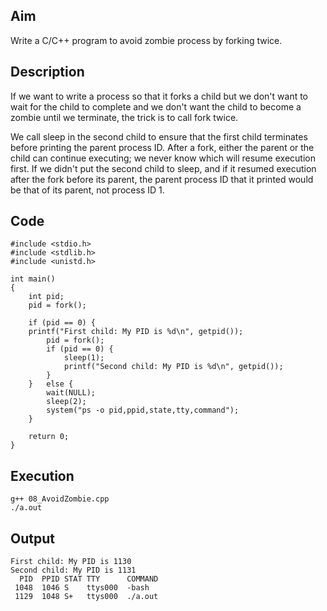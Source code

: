 ## Aim
Write a C/C++ program to avoid zombie process by forking twice.

## Description
If we want to write a process so that it forks a child but we don't want to wait for the child to complete and we don't want the child to become a zombie until we terminate, the trick is to call fork twice.  

We call sleep in the second child to ensure that the first child terminates before printing the parent process ID. After a fork, either the parent or the child can continue executing; we never know which will resume execution first. If we didn't put the second child to sleep, and if it resumed execution after the fork before its parent, the parent process ID that it printed would be that of its parent, not process ID 1.  

## Code
```
#include <stdio.h>
#include <stdlib.h>
#include <unistd.h>

int main()
{
	int pid;
	pid = fork();

	if (pid == 0) {
    printf("First child: My PID is %d\n", getpid());
		pid = fork();
		if (pid == 0) {
			sleep(1);
			printf("Second child: My PID is %d\n", getpid());
		}
	}	else {
		wait(NULL);
		sleep(2);
		system("ps -o pid,ppid,state,tty,command");
	}

	return 0;
}
```

## Execution
```
g++ 08_AvoidZombie.cpp  
./a.out  
```

## Output
```
First child: My PID is 1130
Second child: My PID is 1131
  PID  PPID STAT TTY      COMMAND
 1048  1046 S    ttys000  -bash
 1129  1048 S+   ttys000  ./a.out
```
